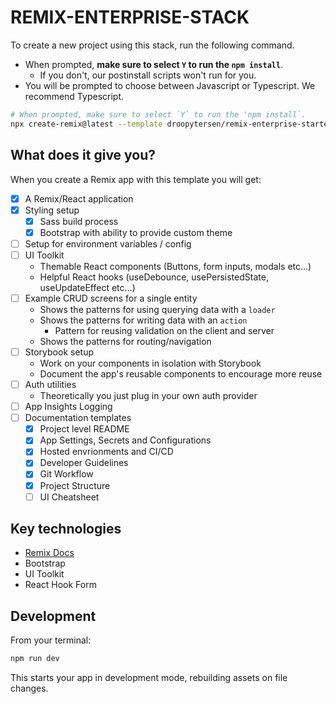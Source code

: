 # REMIX-ENTERPRISE-STACK

To create a new project using this stack, run the following command.

- When prompted, **make sure to select `Y` to run the `npm install`**.
  - If you don't, our postinstall scripts won't run for you.
- You will be prompted to choose between Javascript or Typescript. We recommend Typescript.

```sh
# When prompted, make sure to select `Y` to run the 'npm install`.
npx create-remix@latest --template droopytersen/remix-enterprise-starter
```

## What does it give you?

When you create a Remix app with this template you will get:

- [x] A Remix/React application
- [x] Styling setup
  - [x] Sass build process
  - [x] Bootstrap with ability to provide custom theme
- [ ] Setup for environment variables / config
- [ ] UI Toolkit
  - Themable React components (Buttons, form inputs, modals etc...)
  - Helpful React hooks (useDebounce, usePersistedState, useUpdateEffect etc...)
- [ ] Example CRUD screens for a single entity
  - Shows the patterns for using querying data with a `loader`
  - Shows the patterns for writing data with an `action`
    - Pattern for reusing validation on the client and server
  - Shows the patterns for routing/navigation
- [ ] Storybook setup
  - Work on your components in isolation with Storybook
  - Document the app's reusable components to encourage more reuse
- [ ] Auth utilities
  - Theoretically you just plug in your own auth provider
- [ ] App Insights Logging
- [ ] Documentation templates
  - [x] Project level README
  - [x] App Settings, Secrets and Configurations
  - [x] Hosted envrionments and CI/CD
  - [x] Developer Guidelines
  - [x] Git Workflow
  - [x] Project Structure
  - [ ] UI Cheatsheet

## Key technologies

- [Remix Docs](https://remix.run/docs)
- Bootstrap
- UI Toolkit
- React Hook Form

## Development

From your terminal:

```sh
npm run dev
```

This starts your app in development mode, rebuilding assets on file changes.
